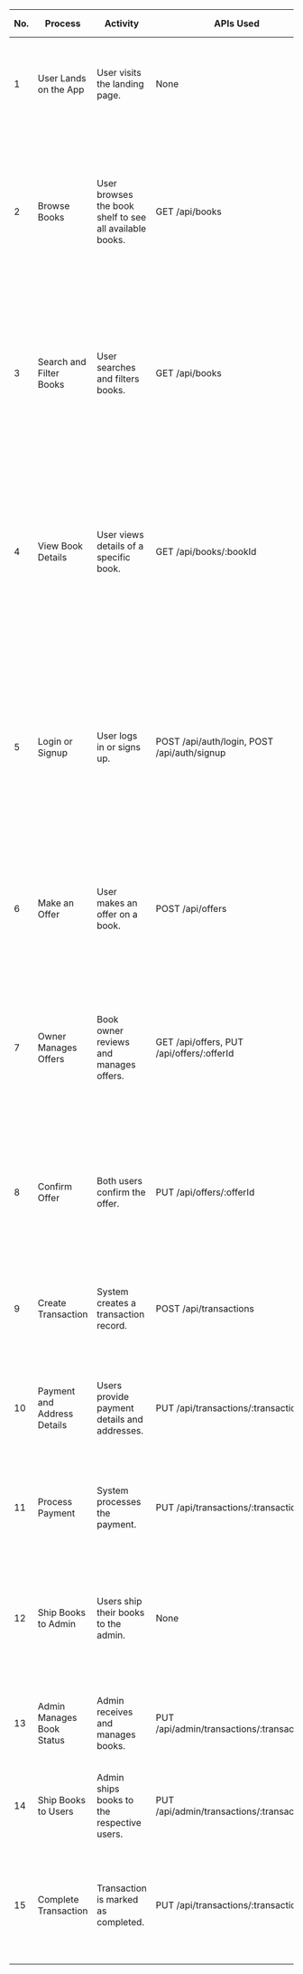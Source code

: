 | No. | Process | Activity | APIs Used | Description | Database Interaction | Table | Columns Queried/Updated | Sample Data |
| --- | ------- | -------- | --------- | ----------- | -------------------- | ----- | ----------------------- | ----------- |
| 1 | User Lands on the App | User visits the landing page. | None | The landing page provides an overview of the app, its features, and benefits. | None | | | |
| 2 | Browse Books | User browses the book shelf to see all available books. | GET /api/books | The user can see a list of books available for exchange, with options to search, filter, and sort the books. | Queried | Books | bookId, title, author, genreId, bookView, bookCondition, thumbnail | [{ "bookId": 1, "title": "The Great Gatsby", "author": "F. Scott Fitzgerald", "genreId": 1, "bookView": 102, "bookCondition": "Good", "thumbnail": "great-gatsby.jpg" }] |
| 3 | Search and Filter Books | User searches and filters books. | GET /api/books | The user uses search and filter options to find specific books based on title, author, genre, etc. | Queried | Books | bookId, title, author, genreId, bookView, bookCondition, thumbnail | [{ "bookId": 1, "title": "The Great Gatsby", "author": "F. Scott Fitzgerald", "genreId": 1, "bookView": 102, "bookCondition": "Good", "thumbnail": "great-gatsby.jpg" }] |
| 4 | View Book Details | User views details of a specific book. | GET /api/books/:bookId | The user clicks on a book card to view more detailed information about the book. | Queried | Books | bookId, title, author, genreId, bookView, bookCondition, description, thumbnail | { "bookId": 1, "title": "The Great Gatsby", "author": "F. Scott Fitzgerald", "genreId": 1, "bookView": 102, "bookCondition": "Good", "description": "A novel set in the 1920s...", "thumbnail": "great-gatsby.jpg" } |
| 5 | Login or Signup | User logs in or signs up. | POST /api/auth/login, POST /api/auth/signup | If the user is not logged in and wants to make an offer, they are redirected to the login/signup page. | Inserted/Updated | Users | For Signup: { "userId": 1, "firstName": "John", "lastName": "Doe", "email": "john.doe@example.com", "username": "johndoe", "userPassword": "hashed_password", "credit": 0, "createdAt": "2024-06-05T12:34:56Z", "updatedAt": "2024-06-05T12:34:56Z" }, For Login: { "username": "johndoe", "userPassword": "hashed_password" } |
| 6 | Make an Offer | User makes an offer on a book. | POST /api/offers | The user submits an offer for the book they are interested in, which sends a notification to the book owner. | Inserted | Offers | { "offerId": 1, "bookId": 1, "offeredBy": 2, "offeredTo": 1, "status": "PENDING", "offerDetails": "Would you like to exchange this book?", "createdAt": "2024-06-05T12:34:56Z", "updatedAt": "2024-06-05T12:34:56Z" } |
| 7 | Owner Manages Offers | Book owner reviews and manages offers. | GET /api/offers, PUT /api/offers/:offerId | The owner reviews the offers received for their books and either accepts or rejects them. | Queried/Updated | Offers | Queried: [{ "offerId": 1, "bookId": 1, "offeredBy": 2, "offeredTo": 1, "status": "PENDING", "offerDetails": "Would you like to exchange this book?", "createdAt": "2024-06-05T12:34:56Z", "updatedAt": "2024-06-05T12:34:56Z" }], Updated: { "status": "ACCEPTED" } |
| 8 | Confirm Offer | Both users confirm the offer. | PUT /api/offers/:offerId | After the owner accepts an offer, both the owner and the offerer confirm their participation in the exchange. | Updated | Offers | { "status": "CONFIRMED" } |
| 9 | Create Transaction | System creates a transaction record. | POST /api/transactions | Once the offer is confirmed by both parties, a transaction record is created. | Inserted | Transactions | { "transactionId": 1, "offerId": 1, "status": "PENDING", "createdAt": "2024-06-05T12:34:56Z", "updatedAt": "2024-06-05T12:34:56Z" } |
| 10 | Payment and Address Details | Users provide payment details and addresses. | PUT /api/transactions/:transactionId | Both users enter their payment details and shipping addresses to proceed with the transaction. | Updated | Transactions | { "paymentDetails": { "amount": 20.00, "method": "PAYPAL", "status": "PENDING" }, "shippingAddress": { "user1": "123 Admin St, Booktown", "user2": "456 Admin Rd, Bookville" } } |
| 11 | Process Payment | System processes the payment. | PUT /api/transactions/:transactionId | The system processes the payment and updates the transaction status accordingly. | Updated | Transactions | { "status": "COMPLETED" } |
| 12 | Ship Books to Admin | Users ship their books to the admin. | None | Both users ship their books to the admin, who acts as an intermediary to ensure the books are exchanged securely. | None | | | |
| 13 | Admin Manages Book Status | Admin receives and manages books. | PUT /api/admin/transactions/:transactionId | The admin verifies the received books and updates the transaction status. | Updated | AdminManagement | { "adminStatus": "RECEIVED", "bookStatus": { "book1": "RECEIVED", "book2": "RECEIVED" } } |
| 14 | Ship Books to Users | Admin ships books to the respective users. | PUT /api/admin/transactions/:transactionId | After verification, the admin ships the books to the respective users. | Updated | AdminManagement | { "adminStatus": "SENT_TO_USER", "shippingStatus": { "book1": "SENT", "book2": "SENT" } } |
| 15 | Complete Transaction | Transaction is marked as completed. | PUT /api/transactions/:transactionId | Once both users receive their books, the transaction is marked as completed, and both users are notified. | Updated | Transactions | { "status": "COMPLETED" } |
